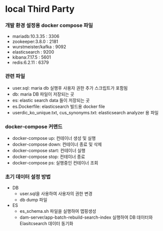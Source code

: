 # local Third Party

### 개발 환경 설정용 docker compose 파일
- mariadb:10.3.35     : 3306
- zookeeper:3.8.0     : 2181
- wurstmeister/kafka  : 9092
- elasticsearch       : 9200
- kibana:7.17.5       : 5601
- redis:6.2.11        : 6379

### 관련 파일
- user.sql: maria db 실행후 사용자 권한 추가 스크립트가 포함됨
- db: maria DB 파일이 저장되는 곳
- es: elastic search data 들이 저장되는 곳
- es.Dockerfile: elasticsearch 빌드용 docker file
- userdic_ko_unique.txt, cus_synonyms.txt: elasticsearch analyzer 용 파일

### docker-compose 커맨드
- docker-compose up: 컨테이너 생성 및 실행
- docker-compose down: 컨테이너 종료 및 삭제
- docker-compose start: 컨테이너 실행
- docker-compose stop: 컨테이너 종료
- docker-compose ps: 실행중인 컨테이너 조회

### 초기 데이터 설정 방법
- DB
  - user.sql을 사용하여 사용자의 권한 변경
  - db dump 파일
- ES
  - es_schema.sh 파일을 실행하여 맵핑생성
  - dam-server/app-batch-rebuild-search-index 실행하여 DB 데이터와 Elasitcsearch 데이터 동기화 
